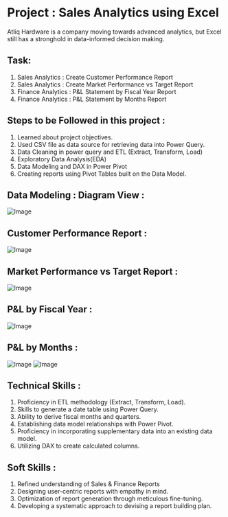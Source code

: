# Project : Sales Analytics using Excel
 <u></u> 
Atliq Hardware is a company moving towards advanced analytics, but Excel still has a stronghold in data-informed decision making.

## Task:
<u></u>
1. Sales Analytics : Create Customer Performance Report
2. Sales Analytics : Create Market Performance vs Target Report
3. Finance Analytics : P&L Statement by Fiscal Year Report
4. Finance Analytics : P&L Statement by Months Report

## Steps to be Followed in this project :
<u></u>
1. Learned about project objectives.
3. Used CSV file as data source for retrieving data into Power Query.
4. Data Cleaning in power query and ETL (Extract, Transform, Load)
5. Exploratory Data Analysis(EDA)
6. Data Modeling and DAX in Power Pivot
7. Creating reports using Pivot Tables built on the Data Model.


## Data Modeling : Diagram View :
![Image](https://github.com/user-attachments/assets/b984cbcd-41d2-4ae0-b339-1c408103d15e)


## Customer Performance Report :
![Image](https://github.com/user-attachments/assets/c16fe473-93f5-41ca-b9e0-b2a810c6dbb7)


## Market Performance vs Target Report :
![Image](https://github.com/user-attachments/assets/cbd78b8b-9758-4b5a-a94f-8fd6bf7e70be)


## P&L by Fiscal Year :
![Image](https://github.com/user-attachments/assets/c9800177-aa6c-43df-99c1-352b6b62f1d5)


## P&L by Months :
![Image](https://github.com/user-attachments/assets/72864b67-5909-432c-aac6-c6349d7cd9c9)
![Image](https://github.com/user-attachments/assets/dc28149a-72e4-415b-9a18-1e3aa7fd5cb4)

## Technical Skills :
 1. Proficiency in ETL methodology (Extract, Transform, Load).
 2. Skills to generate a date table using Power Query.
 3. Ability to derive fiscal months and quarters.
 4. Establishing data model relationships with Power Pivot.
 5. Proficiency in incorporating supplementary data into an existing data model.
 6. Utilizing DAX to create calculated columns.

## Soft Skills :
 1. Refined understanding of Sales & Finance Reports
 2. Designing user-centric reports with empathy in mind.
 3. Optimization of report generation through meticulous fine-tuning.
 4. Developing a systematic approach to devising a report building plan.
